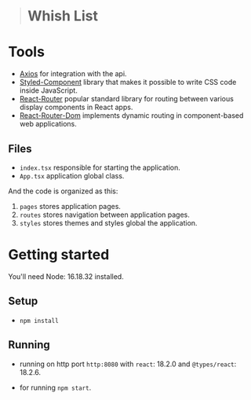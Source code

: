 > # Whish List

# Tools
* [Axios](https://www.npmjs.com/package/axios/v/0.27.2) for integration with the api.
* [Styled-Component](https://www.npmjs.com/package/@types/styled-components) library that makes it possible to write CSS code inside JavaScript.
* [React-Router](https://www.npmjs.com/package/@types/react-router) popular standard library for routing between various display components in React apps.
* [React-Router-Dom](https://www.npmjs.com/package/@types/react-router-dom) implements dynamic routing in component-based web applications.

## Files

-   `index.tsx` responsible for starting the application.
-   `App.tsx` application global class.

And the code is organized as this:
1. `pages` stores application pages.
2. `routes` stores navigation between application pages.
3. `styles` stores themes and styles global the application.
 

# Getting started

You'll need Node: 16.18.32 installed.

## Setup

* `npm install`

## Running

* running on http port `http:8080` with `react`: 18.2.0 and `@types/react`: 18.2.6.

* for running `npm start`.